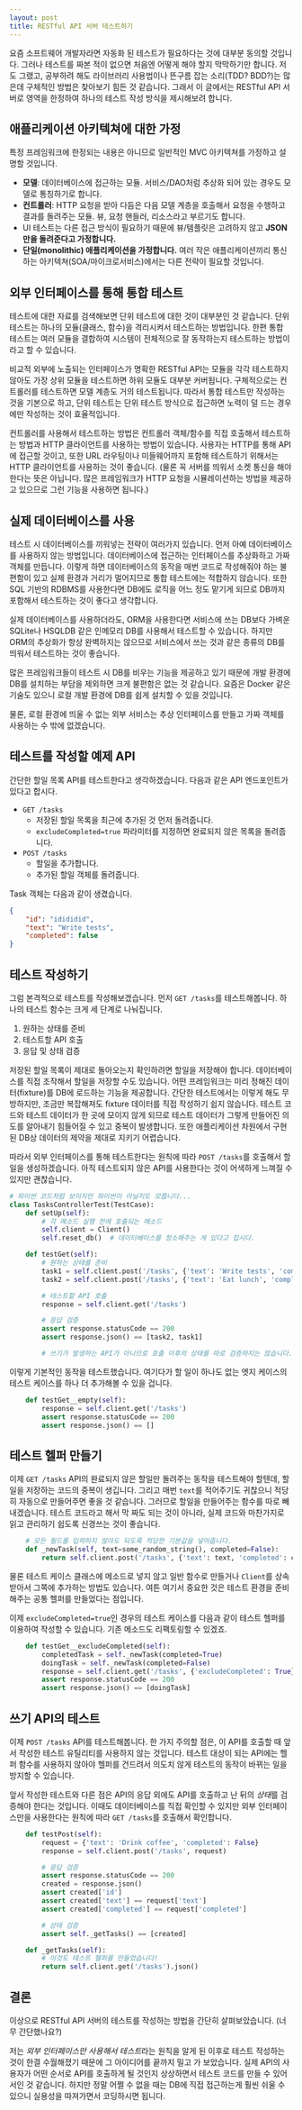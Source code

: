 ```yaml
---
layout: post
title: RESTful API 서버 테스트하기
---
```



요즘 소프트웨어 개발자라면 자동화 된 테스트가 필요하다는 것에 대부분 동의할 것입니다. 그러나 테스트를 짜본 적이 없으면 처음엔 어떻게 해야 할지 막막하기만 합니다. 저도 그랬고, 공부하려 해도 라이브러리 사용법이나 뜬구름 잡는 소리(TDD? BDD?)는 많은데 구체적인 방법은 찾아보기 힘든 것 같습니다. 그래서 이 글에서는 RESTful API 서버로 영역을 한정하여 하나의 테스트 작성 방식을 제시해보려 합니다.


## 애플리케이션 아키텍쳐에 대한 가정

특정 프레임워크에 한정되는 내용은 아니므로 일반적인 MVC 아키텍쳐를 가정하고 설명할 것입니다.

* **모델**: 데이터베이스에 접근하는 모듈. 서비스/DAO처럼 추상화 되어 있는 경우도 모델로 통칭하기로 합니다.
* **컨트롤러**: HTTP 요청을 받아 다듬은 다음 모델 계층을 호출해서 요청을 수행하고 결과를 돌려주는 모듈. 뷰, 요청 핸들러, 리소스라고 부르기도 합니다.
* UI 테스트는 다른 접근 방식이 필요하기 때문에 뷰/템플릿은 고려하지 않고 **JSON만을 돌려준다고 가정합니다.**
* **단일(monolithic) 애플리케이션을 가정합니다.** 여러 작은 애플리케이션끼리 통신하는 아키텍쳐(SOA/마이크로서비스)에서는 다른 전략이 필요할 것입니다.


## 외부 인터페이스를 통해 통합 테스트

테스트에 대한 자료를 검색해보면 단위 테스트에 대한 것이 대부분인 것 같습니다. 단위 테스트는 하나의 모듈(클래스, 함수)을 격리시켜서 테스트하는 방법입니다. 한편 통합 테스트는 여러 모듈을 결합하여 시스템이 전체적으로 잘 동작하는지 테스트하는 방법이라고 할 수 있습니다.

비교적 외부에 노출되는 인터페이스가 명확한 RESTful API는 모듈을 각각 테스트하지 않아도 가장 상위 모듈을 테스트하면 하위 모듈도 대부분 커버됩니다. 구체적으로는 컨트롤러를 테스트하면 모델 계층도 거의 테스트됩니다. 따라서 통합 테스트만 작성하는 것을 기본으로 하고, 단위 테스트는 단위 테스트 방식으로 접근하면 노력이 덜 드는 경우에만 작성하는 것이 효율적입니다.

컨트롤러를 사용해서 테스트하는 방법은 컨트롤러 객체/함수를 직접 호출해서 테스트하는 방법과 HTTP 클라이언트를 사용하는 방법이 있습니다. 사용자는 HTTP를 통해 API에 접근할 것이고, 또한 URL 라우팅이나 미들웨어까지 포함해 테스트하기 위해서는 HTTP 클라이언트를 사용하는 것이 좋습니다. (물론 꼭 서버를 띄워서 소켓 통신을 해야 한다는 뜻은 아닙니다. 많은 프레임워크가 HTTP 요청을 시뮬레이션하는 방법을 제공하고 있으므로 그런 기능을 사용하면 됩니다.)


## 실제 데이터베이스를 사용

테스트 시 데이터베이스를 끼워넣는 전략이 여러가지 있습니다. 먼저 아예 데이터베이스를 사용하지 않는 방법입니다. 데이터베이스에 접근하는 인터페이스를 추상화하고 가짜 객체를 만듭니다. 이렇게 하면 데이터베이스의 동작을 매번 코드로 작성해줘야 하는 불편함이 있고 실제 환경과 거리가 멀어지므로 통합 테스트에는 적합하지 않습니다. 또한 SQL 기반의 RDBMS를 사용한다면 DB에도 로직을 어느 정도 맡기게 되므로 DB까지 포함해서 테스트하는 것이 좋다고 생각합니다.

실제 데이터베이스를 사용하더라도, ORM을 사용한다면 서비스에 쓰는 DB보다 가벼운 SQLite나 HSQLDB 같은 인메모리 DB를 사용해서 테스트할 수 있습니다. 하지만 ORM의 추상화가 항상 완벽하지는 않으므로 서비스에서 쓰는 것과 같은 종류의 DB를 띄워서 테스트하는 것이 좋습니다.

많은 프레임워크들이 테스트 시 DB를 비우는 기능을 제공하고 있기 때문에 개발 환경에 DB를 설치하는 부담을 제외하면 크게 불편함은 없는 것 같습니다. 요즘은 Docker 같은 기술도 있으니 로컬 개발 환경에 DB를 쉽게 설치할 수 있을 것입니다.

물론, 로컬 환경에 띄울 수 없는 외부 서비스는 추상 인터페이스를 만들고 가짜 객체를 사용하는 수 밖에 없겠습니다.


## 테스트를 작성할 예제 API

간단한 할일 목록 API를 테스트한다고 생각하겠습니다. 다음과 같은 API 엔드포인트가 있다고 합시다.

* `GET /tasks`
    * 저장된 할일 목록을 최근에 추가된 것 먼저 돌려줍니다.
    * `excludeCompleted=true` 파라미터를 지정하면 완료되지 않은 목록을 돌려줍니다.
* `POST /tasks`
    * 할일을 추가합니다.
    * 추가된 할일 객체를 돌려줍니다.

Task 객체는 다음과 같이 생겼습니다.

```json
{
    "id": "idididid",
    "text": "Write tests",
    "completed": false
}
```


## 테스트 작성하기

그럼 본격적으로 테스트를 작성해보겠습니다. 먼저 `GET /tasks`를 테스트해봅니다. 하나의 테스트 함수는 크게 세 단계로 나눠집니다.

1. 원하는 상태를 준비
2. 테스트할 API 호출
3. 응답 및 상태 검증

저장된 할일 목록이 제대로 돌아오는지 확인하려면 할일을 저장해야 합니다. 데이터베이스를 직접 조작해서 할일을 저장할 수도 있습니다. 어떤 프레임워크는 미리 정해진 데이터(fixture)를 DB에 로드하는 기능을 제공합니다. 간단한 테스트에서는 이렇게 해도 무방하지만, 조금만 복잡해져도 fixture 데이터를 직접 작성하기 쉽지 않습니다. 테스트 코드와 테스트 데이터가 한 곳에 모이지 않게 되므로 테스트 데이터가 그렇게 만들어진 의도를 알아내기 힘들어질 수 있고 중복이 발생합니다. 또한 애플리케이션 차원에서 구현된 DB상 데이터의 제약을 제대로 지키기 어렵습니다.

따라서 외부 인터페이스를 통해 테스트한다는 원칙에 따라 `POST /tasks`를 호출해서 할일을 생성하겠습니다. 아직 테스트되지 않은 API를 사용한다는 것이 어색하게 느껴질 수 있지만 괜찮습니다.

```python
# 파이썬 코드처럼 보이지만 파이썬이 아닐지도 모릅니다...
class TasksControllerTest(TestCase):
    def setUp(self):
        # 각 메소드 실행 전에 호출되는 메소드
        self.client = Client()
        self.reset_db()  # 데이터베이스를 청소해주는 게 있다고 칩시다.

    def testGet(self):
        # 원하는 상태를 준비
        task1 = self.client.post('/tasks', {'text': 'Write tests', 'completed': False}).json()
        task2 = self.client.post('/tasks', {'text': 'Eat lunch', 'completed': True}).json()

        # 테스트할 API 호출
        response = self.client.get('/tasks')

        # 응답 검증
        assert response.statusCode == 200
        assert response.json() == [task2, task1]

        # 쓰기가 발생하는 API가 아니므로 호출 이후의 상태를 따로 검증하지는 않습니다.
```

이렇게 기본적인 동작을 테스트했습니다. 여기다가 할 일이 하나도 없는 엣지 케이스의 테스트 케이스를 하나 더 추가해볼 수 있을 겁니다.

```python
    def testGet__empty(self):
        response = self.client.get('/tasks')
        assert response.statusCode == 200
        assert response.json() == []
```


## 테스트 헬퍼 만들기

이제 `GET /tasks` API의 완료되지 않은 할일만 돌려주는 동작을 테스트해야 할텐데, 할일을 저장하는 코드의 중복이 생깁니다. 그리고 매번 `text`를 적어주기도 귀찮으니 적당히 자동으로 만들어주면 좋을 것 같습니다. 그러므로 할일을 만들어주는 함수를 따로 빼내겠습니다. 테스트 코드라고 해서 막 짜도 되는 것이 아니라, 실제 코드와 마찬가지로 읽고 관리하기 쉽도록 신경쓰는 것이 좋습니다.

```python
    # 모든 필드를 입력하지 않아도 되도록 적당한 기본값을 넣어줍니다.
    def _newTask(self, text=some_random_string(), completed=False):
        return self.client.post('/tasks', {'text': text, 'completed': completed}).json()
```

물론 테스트 케이스 클래스에 메소드로 넣지 않고 일반 함수로 만들거나 `Client`를 상속받아서 그쪽에 추가하는 방법도 있습니다. 여튼 여기서 중요한 것은 테스트 환경을 준비해주는 공통 헬퍼를 만들었다는 점입니다.

이제 `excludeCompleted=true`인 경우의 테스트 케이스를 다음과 같이 테스트 헬퍼를 이용하여 작성할 수 있습니다. 기존 메소드도 리팩토링할 수 있겠죠.

```python
    def testGet__excludeCompleted(self):
        completedTask = self._newTask(completed=True)
        doingTask = self._newTask(completed=False)
        response = self.client.get('/tasks', {'excludeCompleted': True})
        assert response.statusCode == 200
        assert response.json() == [doingTask]
```


## 쓰기 API의 테스트

이제 `POST /tasks` API를 테스트해봅니다. 한 가지 주의할 점은, 이 API를 호출할 때 앞서 작성한 테스트 유틸리티를 사용하지 않는 것입니다. 테스트 대상이 되는 API에는 헬퍼 함수를 사용하지 않아야 헬퍼를 건드려서 의도치 않게 테스트의 동작이 바뀌는 일을 방지할 수 있습니다.

앞서 작성한 테스트와 다른 점은 API의 응답 외에도 API를 호출하고 난 뒤의 *상태*를 검증해야 한다는 것입니다. 이때도 데이터베이스를 직접 확인할 수 있지만 외부 인터페이스만을 사용한다는 원칙에 따라 `GET /tasks`를 호출해서 확인합니다.

```python
    def testPost(self):
        request = {'text': 'Drink coffee', 'completed': False}
        response = self.client.post('/tasks', request)

        # 응답 검증
        assert response.statusCode == 200
        created = response.json()
        assert created['id']
        assert created['text'] == request['text']
        assert created['completed'] == request['completed']

        # 상태 검증
        assert self._getTasks() == [created]

    def _getTasks(self):
        # 이것도 테스트 헬퍼를 만들었습니다!
        return self.client.get('/tasks').json()
```


## 결론

이상으로 RESTful API 서버의 테스트를 작성하는 방법을 간단히 살펴보았습니다. (너무 간단했나요?)

저는 *외부 인터페이스만 사용해서 테스트*라는 원칙을 알게 된 이후로 테스트 작성하는 것이 한결 수월해졌기 때문에 그 아이디어를 끝까지 밀고 가 보았습니다. 실제 API의 사용자가 어떤 순서로 API를 호출하게 될 것인지 상상하면서 테스트 코드를 만들 수 있어서인 것 같습니다. 하지만 정말 어쩔 수 없을 때는 DB에 직접 접근하는게 훨씬 쉬울 수 있으니 실용성을 따져가면서 코딩하시면 됩니다.
